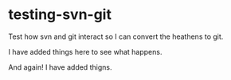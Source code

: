 # testing-svn-git
Test how svn and git interact so I can convert the heathens to git.

I have added things here to see what happens.

And again! I have added thigns.
